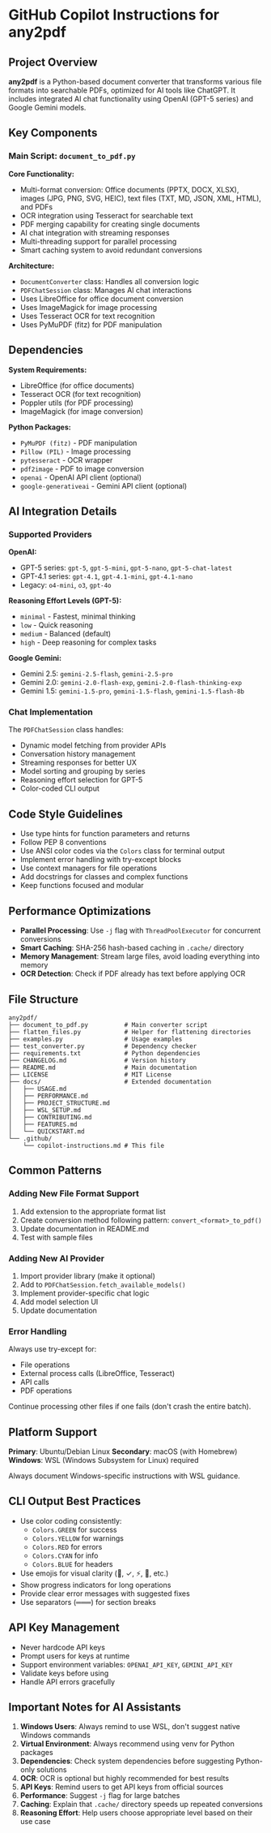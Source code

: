 # GitHub Copilot Instructions for any2pdf

## Project Overview

**any2pdf** is a Python-based document converter that transforms various file formats into searchable PDFs, optimized for AI tools like ChatGPT. It includes integrated AI chat functionality using OpenAI (GPT-5 series) and Google Gemini models.

## Key Components

### Main Script: `document_to_pdf.py`

**Core Functionality:**
- Multi-format conversion: Office documents (PPTX, DOCX, XLSX), images (JPG, PNG, SVG, HEIC), text files (TXT, MD, JSON, XML, HTML), and PDFs
- OCR integration using Tesseract for searchable text
- PDF merging capability for creating single documents
- AI chat integration with streaming responses
- Multi-threading support for parallel processing
- Smart caching system to avoid redundant conversions

**Architecture:**
- `DocumentConverter` class: Handles all conversion logic
- `PDFChatSession` class: Manages AI chat interactions
- Uses LibreOffice for office document conversion
- Uses ImageMagick for image processing
- Uses Tesseract OCR for text recognition
- Uses PyMuPDF (fitz) for PDF manipulation

## Dependencies

**System Requirements:**
- LibreOffice (for office documents)
- Tesseract OCR (for text recognition)
- Poppler utils (for PDF processing)
- ImageMagick (for image conversion)

**Python Packages:**
- `PyMuPDF (fitz)` - PDF manipulation
- `Pillow (PIL)` - Image processing
- `pytesseract` - OCR wrapper
- `pdf2image` - PDF to image conversion
- `openai` - OpenAI API client (optional)
- `google-generativeai` - Gemini API client (optional)

## AI Integration Details

### Supported Providers

**OpenAI:**
- GPT-5 series: `gpt-5`, `gpt-5-mini`, `gpt-5-nano`, `gpt-5-chat-latest`
- GPT-4.1 series: `gpt-4.1`, `gpt-4.1-mini`, `gpt-4.1-nano`
- Legacy: `o4-mini`, `o3`, `gpt-4o`

**Reasoning Effort Levels (GPT-5):**
- `minimal` - Fastest, minimal thinking
- `low` - Quick reasoning
- `medium` - Balanced (default)
- `high` - Deep reasoning for complex tasks

**Google Gemini:**
- Gemini 2.5: `gemini-2.5-flash`, `gemini-2.5-pro`
- Gemini 2.0: `gemini-2.0-flash-exp`, `gemini-2.0-flash-thinking-exp`
- Gemini 1.5: `gemini-1.5-pro`, `gemini-1.5-flash`, `gemini-1.5-flash-8b`

### Chat Implementation

The `PDFChatSession` class handles:
- Dynamic model fetching from provider APIs
- Conversation history management
- Streaming responses for better UX
- Model sorting and grouping by series
- Reasoning effort selection for GPT-5
- Color-coded CLI output

## Code Style Guidelines

- Use type hints for function parameters and returns
- Follow PEP 8 conventions
- Use ANSI color codes via the `Colors` class for terminal output
- Implement error handling with try-except blocks
- Use context managers for file operations
- Add docstrings for classes and complex functions
- Keep functions focused and modular

## Performance Optimizations

- **Parallel Processing**: Use `-j` flag with `ThreadPoolExecutor` for concurrent conversions
- **Smart Caching**: SHA-256 hash-based caching in `.cache/` directory
- **Memory Management**: Stream large files, avoid loading everything into memory
- **OCR Detection**: Check if PDF already has text before applying OCR

## File Structure

```
any2pdf/
├── document_to_pdf.py          # Main converter script
├── flatten_files.py            # Helper for flattening directories
├── examples.py                 # Usage examples
├── test_converter.py           # Dependency checker
├── requirements.txt            # Python dependencies
├── CHANGELOG.md                # Version history
├── README.md                   # Main documentation
├── LICENSE                     # MIT License
├── docs/                       # Extended documentation
│   ├── USAGE.md
│   ├── PERFORMANCE.md
│   ├── PROJECT_STRUCTURE.md
│   ├── WSL_SETUP.md
│   ├── CONTRIBUTING.md
│   ├── FEATURES.md
│   └── QUICKSTART.md
└── .github/
    └── copilot-instructions.md # This file
```

## Common Patterns

### Adding New File Format Support

1. Add extension to the appropriate format list
2. Create conversion method following pattern: `convert_<format>_to_pdf()`
3. Update documentation in README.md
4. Test with sample files

### Adding New AI Provider

1. Import provider library (make it optional)
2. Add to `PDFChatSession.fetch_available_models()`
3. Implement provider-specific chat logic
4. Add model selection UI
5. Update documentation

### Error Handling

Always use try-except for:
- File operations
- External process calls (LibreOffice, Tesseract)
- API calls
- PDF operations

Continue processing other files if one fails (don't crash the entire batch).

## Platform Support

**Primary**: Ubuntu/Debian Linux
**Secondary**: macOS (with Homebrew)
**Windows**: WSL (Windows Subsystem for Linux) required

Always document Windows-specific instructions with WSL guidance.

## CLI Output Best Practices

- Use color coding consistently:
  - `Colors.GREEN` for success
  - `Colors.YELLOW` for warnings
  - `Colors.RED` for errors
  - `Colors.CYAN` for info
  - `Colors.BLUE` for headers
- Use emojis for visual clarity (📄, ✓, ⚡, 🤖, etc.)
- Show progress indicators for long operations
- Provide clear error messages with suggested fixes
- Use separators (═══) for section breaks

## API Key Management

- Never hardcode API keys
- Prompt users for keys at runtime
- Support environment variables: `OPENAI_API_KEY`, `GEMINI_API_KEY`
- Validate keys before using
- Handle API errors gracefully

## Important Notes for AI Assistants

1. **Windows Users**: Always remind to use WSL, don't suggest native Windows commands
2. **Virtual Environment**: Always recommend using venv for Python packages
3. **Dependencies**: Check system dependencies before suggesting Python-only solutions
4. **OCR**: OCR is optional but highly recommended for best results
5. **API Keys**: Remind users to get API keys from official sources
6. **Performance**: Suggest `-j` flag for large batches
7. **Caching**: Explain that `.cache/` directory speeds up repeated conversions
8. **Reasoning Effort**: Help users choose appropriate level based on their use case
